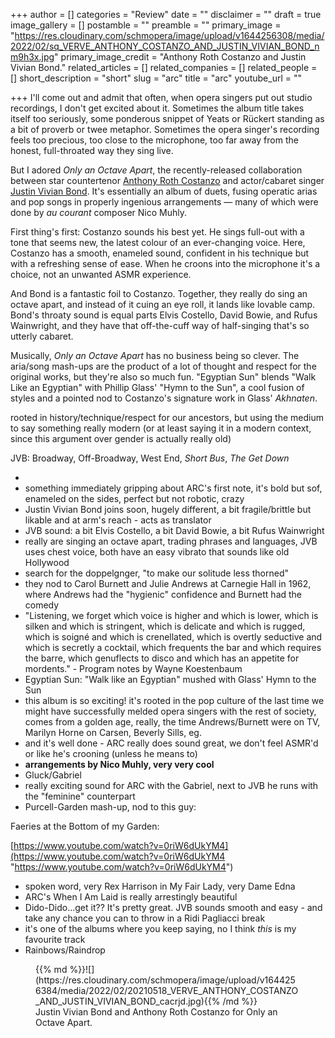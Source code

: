 +++
author = []
categories = "Review"
date = ""
disclaimer = ""
draft = true
image_gallery = []
postamble = ""
preamble = ""
primary_image = "https://res.cloudinary.com/schmopera/image/upload/v1644256308/media/2022/02/sq_VERVE_ANTHONY_COSTANZO_AND_JUSTIN_VIVIAN_BOND_nm9h3x.jpg"
primary_image_credit = "Anthony Roth Costanzo and Justin Vivian Bond."
related_articles = []
related_companies = []
related_people = []
short_description = "short"
slug = "arc"
title = "arc"
youtube_url = ""

+++
I'll come out and admit that often, when opera singers put out studio recordings, I don't get excited about it. Sometimes the album title takes itself too seriously, some ponderous snippet of Yeats or Rückert standing as a bit of proverb or twee metaphor. Sometimes the opera singer's recording feels too precious, too close to the microphone, too far away from the honest, full-throated way they sing live.

But I adored _Only an Octave Apart_, the recently-released collaboration between star countertenor [Anthony Roth Costanzo](/scene/people/anthony-roth-costanzo/) and actor/cabaret singer [Justin Vivian Bond](https://www.justinvivianbond.com/). It's essentially an album of duets, fusing operatic arias and pop songs in properly ingenious arrangements — many of which were done by _au courant_ composer Nico Muhly.

First thing's first: Costanzo sounds his best yet. He sings full-out with a tone that seems new, the latest colour of an ever-changing voice. Here, Costanzo has a smooth, enameled sound, confident in his technique but with a refreshing sense of ease. When he croons into the microphone it's a choice, not an unwanted ASMR experience.

And Bond is a fantastic foil to Costanzo. Together, they really do sing an octave apart, and instead of it cuing an eye roll, it lands like lovable camp. Bond's throaty sound is equal parts Elvis Costello, David Bowie, and Rufus Wainwright, and they have that off-the-cuff way of half-singing that's so utterly cabaret.

Musically, _Only an Octave Apart_ has no business being so clever. The aria/song mash-ups are the product of a lot of thought and respect for the original works, but they're also so much fun. "Egyptian Sun" blends "Walk Like an Egyptian" with Phillip Glass' "Hymn to the Sun", a cool fusion of styles and a pointed nod to Costanzo's signature work in Glass' _Akhnaten_.

rooted in history/technique/respect for our ancestors, but using the medium to say something really modern (or at least saying it in a modern context, since this argument over gender is actually really old)

JVB: Broadway, Off-Broadway, West End, _Short Bus_, _The Get Down_

* 
* something immediately gripping about ARC's first note, it's bold but sof, enameled on the sides, perfect but not robotic, crazy
* Justin Vivian Bond joins soon, hugely different, a bit fragile/brittle but likable and at arm's reach - acts as translator
* JVB sound: a bit Elvis Costello, a bit David Bowie, a bit Rufus Wainwright
* really are singing an octave apart, trading phrases and languages, JVB uses chest voice, both have an easy vibrato that sounds like old Hollywood
* search for the doppelgnger, "to make our solitude less thorned"
* they nod to Carol Burnett and Julie Andrews at Carnegie Hall in 1962, where Andrews had the "hygienic" confidence and Burnett had the comedy
* "Listening, we forget which voice is higher and which is lower, which is silken and which is stringent, which is delicate and which is rugged, which is soigné and which is crenellated, which is overtly seductive and which is secretly a cocktail, which frequents the bar and which requires the barre, which genuflects to disco and which has an appetite for mordents." - Program notes by Wayne Koestenbaum
* Egyptian Sun: "Walk like an Egyptian" mushed with Glass' Hymn to the Sun
* this album is so exciting! it's rooted in the pop culture of the last time we might have successfully melded opera singers with the rest of society, comes from a golden age, really, the time Andrews/Burnett were on TV, Marilyn Horne on Carsen, Beverly Sills, eg.
* and it's well done - ARC really does sound great, we don't feel ASMR'd or like he's crooning (unless he means to)
* **arrangements by Nico Muhly, very very cool**
* Gluck/Gabriel
* really exciting sound for ARC with the Gabriel, next to JVB he runs with the "feminine" counterpart
* Purcell-Garden mash-up, nod to this guy:

Faeries at the Bottom of my Garden:

[https://www.youtube.com/watch?v=0riW6dUkYM4](https://www.youtube.com/watch?v=0riW6dUkYM4 "https://www.youtube.com/watch?v=0riW6dUkYM4")

* spoken word, very Rex Harrison in My Fair Lady, very Dame Edna
* ARC's When I Am Laid is really arrestingly beautiful
* Dido-Dido...get it?? It's pretty great. JVB sounds smooth and easy - and take any chance you can to throw in a Ridi Pagliacci break
* it's one of the albums where you keep saying, no I think _this_ is my favourite track
* Rainbows/Raindrop

<figure data-type="image">{{% md %}}![](https://res.cloudinary.com/schmopera/image/upload/v1644256384/media/2022/02/20210518_VERVE_ANTHONY_COSTANZO_AND_JUSTIN_VIVIAN_BOND_cacrjd.jpg){{% /md %}}

<figcaption>Justin Vivian Bond and Anthony Roth Costanzo for Only an Octave Apart.</figcaption>  
</figure>